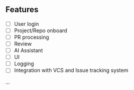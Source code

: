 ## Features

- [ ] User login
- [ ] Project/Repo onboard
- [ ] PR processing
- [ ] Review
- [ ] AI Assistant
- [ ] UI
- [ ] Logging
- [ ] Integration with VCS and Issue tracking system

...
